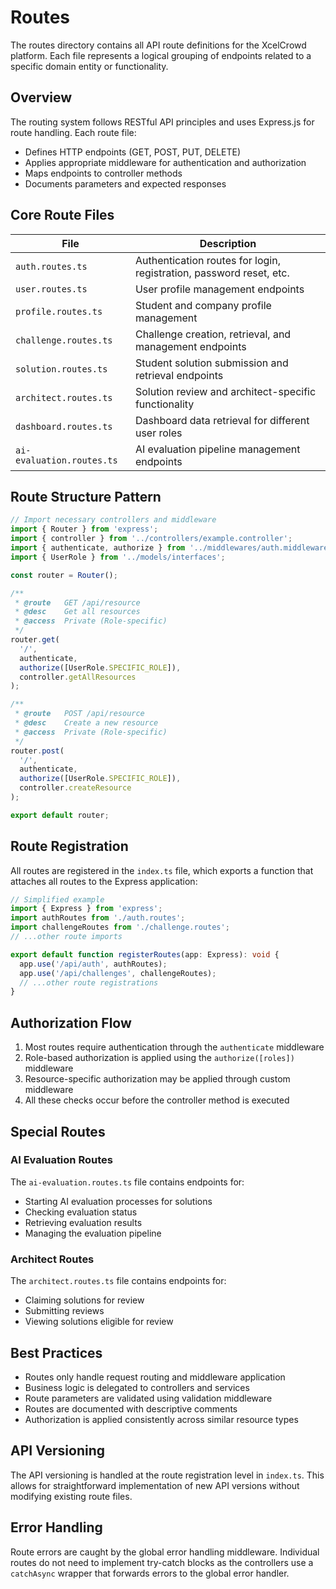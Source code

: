 # Routes

The routes directory contains all API route definitions for the XcelCrowd platform. Each file represents a logical grouping of endpoints related to a specific domain entity or functionality.

## Overview

The routing system follows RESTful API principles and uses Express.js for route handling. Each route file:
- Defines HTTP endpoints (GET, POST, PUT, DELETE)
- Applies appropriate middleware for authentication and authorization
- Maps endpoints to controller methods
- Documents parameters and expected responses

## Core Route Files

| File | Description |
|------|-------------|
| `auth.routes.ts` | Authentication routes for login, registration, password reset, etc. |
| `user.routes.ts` | User profile management endpoints |
| `profile.routes.ts` | Student and company profile management |
| `challenge.routes.ts` | Challenge creation, retrieval, and management endpoints |
| `solution.routes.ts` | Student solution submission and retrieval endpoints |
| `architect.routes.ts` | Solution review and architect-specific functionality |
| `dashboard.routes.ts` | Dashboard data retrieval for different user roles |
| `ai-evaluation.routes.ts` | AI evaluation pipeline management endpoints |

## Route Structure Pattern

```typescript
// Import necessary controllers and middleware
import { Router } from 'express';
import { controller } from '../controllers/example.controller';
import { authenticate, authorize } from '../middlewares/auth.middleware';
import { UserRole } from '../models/interfaces';

const router = Router();

/**
 * @route   GET /api/resource
 * @desc    Get all resources
 * @access  Private (Role-specific)
 */
router.get(
  '/',
  authenticate,
  authorize([UserRole.SPECIFIC_ROLE]),
  controller.getAllResources
);

/**
 * @route   POST /api/resource
 * @desc    Create a new resource
 * @access  Private (Role-specific)
 */
router.post(
  '/',
  authenticate,
  authorize([UserRole.SPECIFIC_ROLE]),
  controller.createResource
);

export default router;
```

## Route Registration

All routes are registered in the `index.ts` file, which exports a function that attaches all routes to the Express application:

```typescript
// Simplified example
import { Express } from 'express';
import authRoutes from './auth.routes';
import challengeRoutes from './challenge.routes';
// ...other route imports

export default function registerRoutes(app: Express): void {
  app.use('/api/auth', authRoutes);
  app.use('/api/challenges', challengeRoutes);
  // ...other route registrations
}
```

## Authorization Flow

1. Most routes require authentication through the `authenticate` middleware
2. Role-based authorization is applied using the `authorize([roles])` middleware
3. Resource-specific authorization may be applied through custom middleware
4. All these checks occur before the controller method is executed

## Special Routes

### AI Evaluation Routes
The `ai-evaluation.routes.ts` file contains endpoints for:
- Starting AI evaluation processes for solutions
- Checking evaluation status
- Retrieving evaluation results
- Managing the evaluation pipeline

### Architect Routes
The `architect.routes.ts` file contains endpoints for:
- Claiming solutions for review
- Submitting reviews
- Viewing solutions eligible for review

## Best Practices

- Routes only handle request routing and middleware application
- Business logic is delegated to controllers and services
- Route parameters are validated using validation middleware
- Routes are documented with descriptive comments
- Authorization is applied consistently across similar resource types

## API Versioning

The API versioning is handled at the route registration level in `index.ts`. This allows for straightforward implementation of new API versions without modifying existing route files.

## Error Handling

Route errors are caught by the global error handling middleware. Individual routes do not need to implement try-catch blocks as the controllers use a `catchAsync` wrapper that forwards errors to the global error handler. 